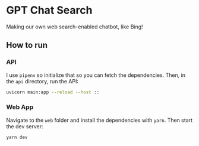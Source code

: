 # GPT Chat Search

Making our own web search-enabled chatbot, like Bing!

## How to run

### API

I use `pipenv` so initialize that so you can fetch the dependencies. Then, in the `api` directory, run the API:

```sh
uvicorn main:app --reload --host ::
```

### Web App

Navigate to the `web` folder and install the dependencies with `yarn`. Then start the dev server:

```sh
yarn dev
```
